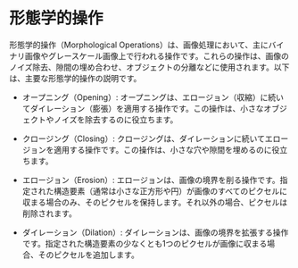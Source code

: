 #  形態学的操作

形態学的操作（Morphological Operations）は、画像処理において、主にバイナリ画像やグレースケール画像上で行われる操作です。これらの操作は、画像のノイズ除去、隙間の埋め合わせ、オブジェクトの分離などに使用されます。以下は、主要な形態学的操作の説明です。

- オープニング（Opening）:
オープニングは、エロージョン（収縮）に続いてダイレーション（膨張）を適用する操作です。この操作は、小さなオブジェクトやノイズを除去するのに役立ちます。

- クロージング（Closing）:
クロージングは、ダイレーションに続いてエロージョンを適用する操作です。この操作は、小さな穴や隙間を埋めるのに役立ちます。

- エロージョン（Erosion）:
エロージョンは、画像の境界を削る操作です。指定された構造要素（通常は小さな正方形や円）が画像のすべてのピクセルに収まる場合のみ、そのピクセルを保持します。それ以外の場合、ピクセルは削除されます。

- ダイレーション（Dilation）:
ダイレーションは、画像の境界を拡張する操作です。指定された構造要素の少なくとも1つのピクセルが画像に収まる場合、そのピクセルを追加します。